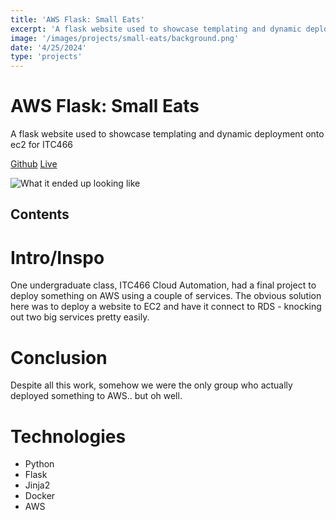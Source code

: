 ```yaml
--- 
title: 'AWS Flask: Small Eats' 
excerpt: 'A flask website used to showcase templating and dynamic deployment onto ec2 for ITC466'
image: '/images/projects/small-eats/background.png'
date: '4/25/2024'
type: 'projects'
--- 
```


# AWS Flask: Small Eats 
A flask website used to showcase templating and dynamic deployment onto ec2 for ITC466

[Github](https://github.com/meyersa/aws-flask)
[Live](https://awsflask.meyersa.com)

![What it ended up looking like](/images/projects/small-eats/background.png)

## Contents 

# Intro/Inspo

One undergraduate class, ITC466 Cloud Automation, had a final project to deploy something on AWS using a couple of services. The obvious solution here was to deploy a website to EC2 and have it connect to RDS - knocking out two big services pretty easily. 

# Conclusion 

Despite all this work, somehow we were the only group who actually deployed something to AWS.. but oh well. 

# Technologies 

- Python
- Flask
- Jinja2
- Docker
- AWS 